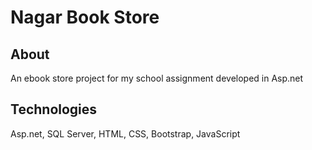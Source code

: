 # Nagar Book Store

## About

An ebook store project for my school assignment developed in Asp.net

## Technologies

Asp.net, SQL Server, HTML, CSS, Bootstrap, JavaScript
